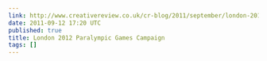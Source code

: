 ```yaml
---
link: http://www.creativereview.co.uk/cr-blog/2011/september/london-2012-paralympic-games-posters
date: 2011-09-12 17:20 UTC
published: true
title: London 2012 Paralympic Games Campaign
tags: []
---
```



